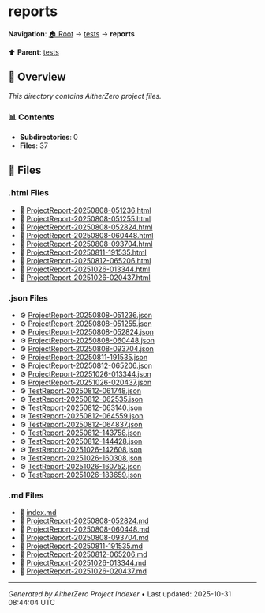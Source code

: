 # reports

**Navigation**: [🏠 Root](../../index.md) → [tests](../index.md) → **reports**

⬆️ **Parent**: [tests](../index.md)

## 📖 Overview

*This directory contains AitherZero project files.*

### 📊 Contents

- **Subdirectories**: 0
- **Files**: 37

## 📄 Files

### .html Files

- 📄 [ProjectReport-20250808-051236.html](./ProjectReport-20250808-051236.html)
- 📄 [ProjectReport-20250808-051255.html](./ProjectReport-20250808-051255.html)
- 📄 [ProjectReport-20250808-052824.html](./ProjectReport-20250808-052824.html)
- 📄 [ProjectReport-20250808-060448.html](./ProjectReport-20250808-060448.html)
- 📄 [ProjectReport-20250808-093704.html](./ProjectReport-20250808-093704.html)
- 📄 [ProjectReport-20250811-191535.html](./ProjectReport-20250811-191535.html)
- 📄 [ProjectReport-20250812-065206.html](./ProjectReport-20250812-065206.html)
- 📄 [ProjectReport-20251026-013344.html](./ProjectReport-20251026-013344.html)
- 📄 [ProjectReport-20251026-020437.html](./ProjectReport-20251026-020437.html)

### .json Files

- ⚙️ [ProjectReport-20250808-051236.json](./ProjectReport-20250808-051236.json)
- ⚙️ [ProjectReport-20250808-051255.json](./ProjectReport-20250808-051255.json)
- ⚙️ [ProjectReport-20250808-052824.json](./ProjectReport-20250808-052824.json)
- ⚙️ [ProjectReport-20250808-060448.json](./ProjectReport-20250808-060448.json)
- ⚙️ [ProjectReport-20250808-093704.json](./ProjectReport-20250808-093704.json)
- ⚙️ [ProjectReport-20250811-191535.json](./ProjectReport-20250811-191535.json)
- ⚙️ [ProjectReport-20250812-065206.json](./ProjectReport-20250812-065206.json)
- ⚙️ [ProjectReport-20251026-013344.json](./ProjectReport-20251026-013344.json)
- ⚙️ [ProjectReport-20251026-020437.json](./ProjectReport-20251026-020437.json)
- ⚙️ [TestReport-20250812-061748.json](./TestReport-20250812-061748.json)
- ⚙️ [TestReport-20250812-062535.json](./TestReport-20250812-062535.json)
- ⚙️ [TestReport-20250812-063140.json](./TestReport-20250812-063140.json)
- ⚙️ [TestReport-20250812-064559.json](./TestReport-20250812-064559.json)
- ⚙️ [TestReport-20250812-064837.json](./TestReport-20250812-064837.json)
- ⚙️ [TestReport-20250812-143758.json](./TestReport-20250812-143758.json)
- ⚙️ [TestReport-20250812-144428.json](./TestReport-20250812-144428.json)
- ⚙️ [TestReport-20251026-142608.json](./TestReport-20251026-142608.json)
- ⚙️ [TestReport-20251026-160308.json](./TestReport-20251026-160308.json)
- ⚙️ [TestReport-20251026-160752.json](./TestReport-20251026-160752.json)
- ⚙️ [TestReport-20251026-183659.json](./TestReport-20251026-183659.json)

### .md Files

- 📝 [index.md](./index.md)
- 📝 [ProjectReport-20250808-052824.md](./ProjectReport-20250808-052824.md)
- 📝 [ProjectReport-20250808-060448.md](./ProjectReport-20250808-060448.md)
- 📝 [ProjectReport-20250808-093704.md](./ProjectReport-20250808-093704.md)
- 📝 [ProjectReport-20250811-191535.md](./ProjectReport-20250811-191535.md)
- 📝 [ProjectReport-20250812-065206.md](./ProjectReport-20250812-065206.md)
- 📝 [ProjectReport-20251026-013344.md](./ProjectReport-20251026-013344.md)
- 📝 [ProjectReport-20251026-020437.md](./ProjectReport-20251026-020437.md)

---

*Generated by AitherZero Project Indexer* • Last updated: 2025-10-31 08:44:04 UTC

